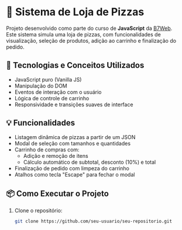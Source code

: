 # 🍕 Sistema de Loja de Pizzas

Projeto desenvolvido como parte do curso de **JavaScript** da [B7Web](https://b7web.com.br).  
Este sistema simula uma loja de pizzas, com funcionalidades de visualização, seleção de produtos, adição ao carrinho e finalização do pedido.

## 🧠 Tecnologias e Conceitos Utilizados

- JavaScript puro (Vanilla JS)
- Manipulação do DOM
- Eventos de interação com o usuário
- Lógica de controle de carrinho
- Responsividade e transições suaves de interface

## 💡 Funcionalidades

- Listagem dinâmica de pizzas a partir de um JSON
- Modal de seleção com tamanhos e quantidades
- Carrinho de compras com:
  - Adição e remoção de itens
  - Cálculo automático de subtotal, desconto (10%) e total
- Finalização de pedido com limpeza do carrinho
- Atalhos como tecla "Escape" para fechar o modal

## 📦 Como Executar o Projeto

1. Clone o repositório:
   ```bash
   git clone https://github.com/seu-usuario/seu-repositorio.git
